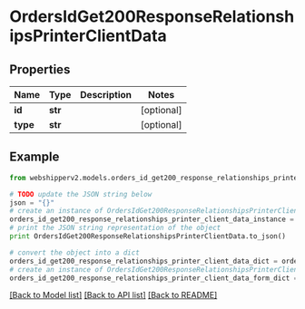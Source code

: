 # OrdersIdGet200ResponseRelationshipsPrinterClientData


## Properties
Name | Type | Description | Notes
------------ | ------------- | ------------- | -------------
**id** | **str** |  | [optional] 
**type** | **str** |  | [optional] 

## Example

```python
from webshipperv2.models.orders_id_get200_response_relationships_printer_client_data import OrdersIdGet200ResponseRelationshipsPrinterClientData

# TODO update the JSON string below
json = "{}"
# create an instance of OrdersIdGet200ResponseRelationshipsPrinterClientData from a JSON string
orders_id_get200_response_relationships_printer_client_data_instance = OrdersIdGet200ResponseRelationshipsPrinterClientData.from_json(json)
# print the JSON string representation of the object
print OrdersIdGet200ResponseRelationshipsPrinterClientData.to_json()

# convert the object into a dict
orders_id_get200_response_relationships_printer_client_data_dict = orders_id_get200_response_relationships_printer_client_data_instance.to_dict()
# create an instance of OrdersIdGet200ResponseRelationshipsPrinterClientData from a dict
orders_id_get200_response_relationships_printer_client_data_form_dict = orders_id_get200_response_relationships_printer_client_data.from_dict(orders_id_get200_response_relationships_printer_client_data_dict)
```
[[Back to Model list]](../README.md#documentation-for-models) [[Back to API list]](../README.md#documentation-for-api-endpoints) [[Back to README]](../README.md)


